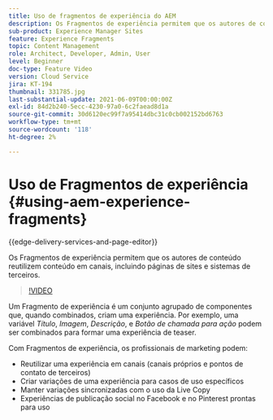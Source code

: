 ```yaml
---
title: Uso de fragmentos de experiência do AEM
description: Os Fragmentos de experiência permitem que os autores de conteúdo reutilizem conteúdo em canais, incluindo páginas de sites e sistemas de terceiros.
sub-product: Experience Manager Sites
feature: Experience Fragments
topic: Content Management
role: Architect, Developer, Admin, User
level: Beginner
doc-type: Feature Video
version: Cloud Service
jira: KT-194
thumbnail: 331785.jpg
last-substantial-update: 2021-06-09T00:00:00Z
exl-id: 84d2b240-5ecc-4230-97a0-6c2faead8d1a
source-git-commit: 30d6120ec99f7a95414dbc31c0cb002152bd6763
workflow-type: tm+mt
source-wordcount: '118'
ht-degree: 2%

---
```


# Uso de Fragmentos de experiência {#using-aem-experience-fragments}

{{edge-delivery-services-and-page-editor}}

Os Fragmentos de experiência permitem que os autores de conteúdo reutilizem conteúdo em canais, incluindo páginas de sites e sistemas de terceiros.

>[!VIDEO](https://video.tv.adobe.com/v/331785?quality=12&learn=on)

Um Fragmento de experiência é um conjunto agrupado de componentes que, quando combinados, criam uma experiência. Por exemplo, uma variável *Título*, *Imagem*, *Descrição*, e *Botão de chamada para ação* podem ser combinados para formar uma experiência de teaser.

Com Fragmentos de experiência, os profissionais de marketing podem:

* Reutilizar uma experiência em canais (canais próprios e pontos de contato de terceiros)
* Criar variações de uma experiência para casos de uso específicos
* Manter variações sincronizadas com o uso da Live Copy
* Experiências de publicação social no Facebook e no Pinterest prontas para uso

